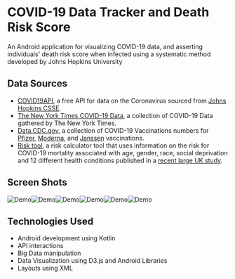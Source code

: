 # COVID-19 Data Tracker and Death Risk Score

An Android application for visualizing COVID-19 data, and asserting individuals' death risk score when infected using a systematic method developed by Johns Hopkins University

## Data Sources

- [COVID19API](https://covid19api.com/), a free API for data on the Coronavirus sourced from [Johns Hopkins CSSE](https://github.com/CSSEGISandData/COVID-19).
- [The New York Times COVID-19 Data](https://github.com/nytimes/covid-19-data), a collection of COVID-19 Data gathered by The New York Times.
- [Data.CDC.gov](https://data.cdc.gov/), a collection of COVID-19 Vaccinations numbers for [Pfizer](https://data.cdc.gov/Vaccinations/COVID-19-Vaccine-Distribution-Allocations-by-Juris/saz5-9hgg), [Moderna](https://data.cdc.gov/Vaccinations/COVID-19-Vaccine-Distribution-Allocations-by-Juris/b7pe-5nws), and [Janssen](https://data.cdc.gov/Vaccinations/COVID-19-Vaccine-Distribution-Allocations-by-Juris/w9zu-fywh) vaccinations.
- [Risk tool](https://covid19risktools.com:8443/riskcalculator), a risk calculator tool that uses information on the risk for COVID-19 mortality associated with age, gender, race, social deprivation and 12 different health conditions published in a [recent large UK study](https://www.nature.com/articles/s41586-020-2521-4).

## Screen Shots

![Demo](img/1.png)![Demo](img/4.png)![Demo](img/2.png)![Demo](img/3.png)![Demo](img/5.png)![Demo](img/6.png)

## Technologies Used

- Android development using Kotlin
- API interactions
- Big Data manipulation
- Data Visualization using D3.js and Android Libraries
- Layouts using XML
